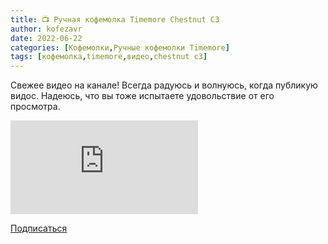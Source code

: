 ```yaml
---
title: 📺 Ручная кофемолка Timemore Chestnut C3
author: kofezavr
date: 2022-06-22
categories: [Кофемолки,Ручные кофемолки Timemore]
tags: [кофемолка,timemore,видео,chestnut c3]
---
```


Свежее видео на канале! Всегда радуюсь и волнуюсь, когда публикую видос. Надеюсь, что вы тоже испытаете удовольствие от его просмотра. 

<p><div class="youtube-wrapper"><iframe src="https://www.youtube.com/embed/N7nCsp97DG0?controls=0" title="YouTube video player" frameborder="0" allow="accelerometer; autoplay; clipboard-write; encrypted-media; gyroscope; picture-in-picture" allowfullscreen></iframe></div></p>

<a href="https://www.youtube.com/c/Coffeesaurus?sub_confirmation=1"><span><i class="fab fa-youtube"></i> Подписаться</span></a>
